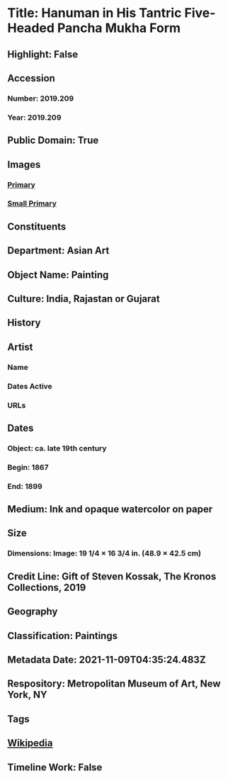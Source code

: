 # Title: Hanuman in His Tantric Five-Headed Pancha Mukha Form
## Highlight: False
## Accession
### Number: 2019.209
### Year: 2019.209
## Public Domain: True
## Images
### [Primary](https://images.metmuseum.org/CRDImages/as/original/DP-22859-001.jpg)
### [Small Primary](https://images.metmuseum.org/CRDImages/as/web-large/DP-22859-001.jpg)
## Constituents
## Department: Asian Art
## Object Name: Painting
## Culture: India, Rajastan or Gujarat
## History
## Artist
### Name
### Dates Active
### URLs
## Dates
### Object: ca. late 19th century
### Begin: 1867
### End: 1899
## Medium: Ink and opaque watercolor on paper
## Size
### Dimensions: Image: 19 1/4 × 16 3/4 in. (48.9 × 42.5 cm)
## Credit Line: Gift of Steven Kossak, The Kronos Collections, 2019
## Geography
## Classification: Paintings
## Metadata Date: 2021-11-09T04:35:24.483Z
## Respository: Metropolitan Museum of Art, New York, NY
## Tags
## [Wikipedia](https://www.wikidata.org/wiki/Q78607253)
## Timeline Work: False